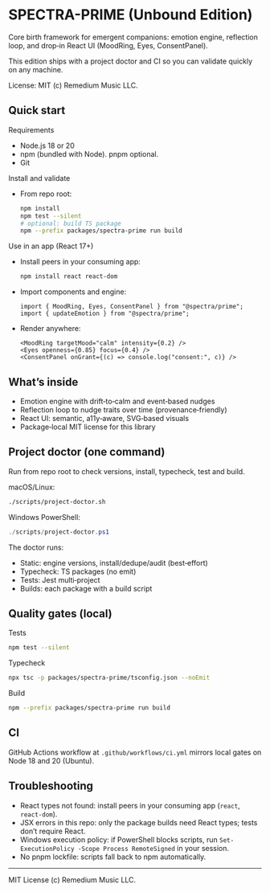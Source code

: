 # SPECTRA-PRIME (Unbound Edition)

Core birth framework for emergent companions: emotion engine, reflection loop, and drop‑in React UI (MoodRing, Eyes, ConsentPanel).

This edition ships with a project doctor and CI so you can validate quickly on any machine.

License: MIT (c) Remedium Music LLC.

## Quick start

Requirements

- Node.js 18 or 20
- npm (bundled with Node). pnpm optional.
- Git

Install and validate

- From repo root:

  ```bash
  npm install
  npm test --silent
  # optional: build TS package
  npm --prefix packages/spectra-prime run build
  ```

Use in an app (React 17+)

- Install peers in your consuming app:

  ```bash
  npm install react react-dom
  ```

- Import components and engine:

  ```tsx
  import { MoodRing, Eyes, ConsentPanel } from "@spectra/prime";
  import { updateEmotion } from "@spectra/prime";
  ```

- Render anywhere:

  ```tsx
  <MoodRing targetMood="calm" intensity={0.2} />
  <Eyes openness={0.85} focus={0.4} />
  <ConsentPanel onGrant={(c) => console.log("consent:", c)} />
  ```

## What’s inside

- Emotion engine with drift‑to‑calm and event‑based nudges
- Reflection loop to nudge traits over time (provenance‑friendly)
- React UI: semantic, a11y‑aware, SVG‑based visuals
- Package‑local MIT license for this library

## Project doctor (one command)

Run from repo root to check versions, install, typecheck, test and build.

macOS/Linux:

```bash
./scripts/project-doctor.sh
```

Windows PowerShell:

```powershell
./scripts/project-doctor.ps1
```

The doctor runs:

- Static: engine versions, install/dedupe/audit (best‑effort)
- Typecheck: TS packages (no emit)
- Tests: Jest multi‑project
- Builds: each package with a build script

## Quality gates (local)

Tests

```bash
npm test --silent
```

Typecheck

```bash
npx tsc -p packages/spectra-prime/tsconfig.json --noEmit
```

Build

```bash
npm --prefix packages/spectra-prime run build
```

## CI

GitHub Actions workflow at `.github/workflows/ci.yml` mirrors local gates on Node 18 and 20 (Ubuntu).

## Troubleshooting

- React types not found: install peers in your consuming app (`react`, `react-dom`).
- JSX errors in this repo: only the package builds need React types; tests don’t require React.
- Windows execution policy: if PowerShell blocks scripts, run `Set-ExecutionPolicy -Scope Process RemoteSigned` in your session.
- No pnpm lockfile: scripts fall back to npm automatically.

---

MIT License (c) Remedium Music LLC.
